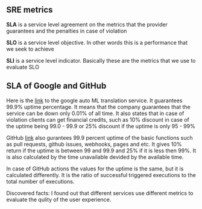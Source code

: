 ## SRE metrics 
<b>SLA</b> is a service level agreement on the metrics that the provider guarantees and the penalties in case of violation 

<b>SLO</b> is a service level objective. In other words this is a performance that we seek to achieve 

<b>SLI</b> is a service level indicator. Basically these are the metrics that we use to evaluate SLO 

## SLA of Google and GitHub
Here is the <a href=https://cloud.google.com/translate/automl/sla>link</a> to the google auto ML translation service. It guarantees 99.9% uptime percentage. It means that the company guarantees that the service can be down only 0.01% of all time. It also states that in case of violation clients can get financial credits, such as 10% discount in case of the uptime being 99.0 - 99.9 or 25% discount if the uptime is only 95 - 99%  

GitHub <a href=https://github.com/customer-terms/github-online-services-sla>link</a> also gurantees 99.9 percent uptime of the basic functions such as pull requests, github issues, webhooks, pages and etc. It gives 10% return if the uptime is between 99 and 99.9 and 25% if it is less then 99%. It is also calculated by the time unavailable devided by the available time. 

In case of GitHub actions the values for the uptime is the same, but it is calculated differently. It is the ratio of successful triggered executions to the total number of executions. 

Discovered facts: I found out that different services use different metrics to evaluate the qulity of the user experience. 
